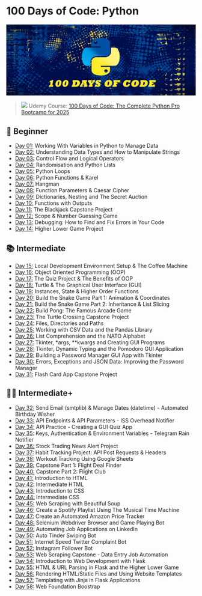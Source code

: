 # 100 Days of Code: Python
![](assests/python_code.png)

>  <img src="https://user-images.githubusercontent.com/74038190/212257472-08e52665-c503-4bd9-aa20-f5a4dae769b5.gif" width="15"> Udemy Course: [100 Days of Code: The Complete Python Pro Bootcamp for 2025](https://www.udemy.com/course/100-days-of-code/)

## 📖 Beginner 
- [Day 01:](https://github.com/2tzz/100Days_Python_Udemy/tree/main/Logs/day01) Working With Variables in Python to Manage Data
- [Day 02:](https://github.com/2tzz/100Days_Python_Udemy/tree/main/Logs/day02) Understanding Data Types and How to Manipulate Strings
- [Day 03:](https://github.com/2tzz/100Days_Python_Udemy/tree/main/Logs/day03) Control Flow and Logical Operators
- [Day 04:](https://github.com/2tzz/100Days_Python_Udemy/tree/main/Logs/day04) Randomisation and Python Lists
- [Day 05:](https://github.com/2tzz/100Days_Python_Udemy/tree/main/Logs/day05) Python Loops
- [Day 06:](https://github.com/2tzz/100Days_Python_Udemy/tree/main/Logs/day06) Python Functions & Karel
- [Day 07:](https://github.com/2tzz/100Days_Python_Udemy/tree/main/Logs/day07) Hangman
- [Day 08:](https://github.com/2tzz/100Days_Python_Udemy/tree/main/Logs/day08) Function Parameters & Caesar Cipher
- [Day 09:](https://github.com/2tzz/100Days_Python_Udemy/tree/main/Logs/day09) Dictionaries, Nesting and The Secret Auction
- [Day 10:](https://github.com/2tzz/100Days_Python_Udemy/tree/main/Logs/day10) Functions with Outputs
- [Day 11:](https://github.com/2tzz/100Days_Python_Udemy/tree/main/Logs/day11) The Blackjack Capstone Project
- [Day 12:](https://github.com/2tzz/100Days_Python_Udemy/tree/main/Logs/day12) Scope & Number Guessing Game
- [Day 13:](https://github.com/2tzz/100Days_Python_Udemy/tree/main/Logs/day13) Debugging: How to Find and Fix Errors in Your Code
- [Day 14:](https://github.com/2tzz/100Days_Python_Udemy/tree/main/Logs/day14) Higher Lower Game Project
## 📚 Intermediate
- [Day 15:](https://github.com/2tzz/100Days_Python_Udemy/tree/main/Logs/day15) Local Development Environment Setup & The Coffee Machine
- [Day 16:](https://github.com/2tzz/100Days_Python_Udemy/tree/main/Logs/day16) Object Oriented Programming (OOP)
- [Day 17:](https://github.com/2tzz/100Days_Python_Udemy/tree/main/Logs/day17) The Quiz Project & The Benefits of OOP
- [Day 18:](https://github.com/2tzz/100Days_Python_Udemy/tree/main/Logs/day18) Turtle & The Graphical User Interface (GUI)
- [Day 19:](https://github.com/2tzz/100Days_Python_Udemy/tree/main/Logs/day19) Instances, State & Higher Order Functions
- [Day 20:](https://github.com/2tzz/100Days_Python_Udemy/tree/main/Logs/day20) Build the Snake Game Part 1: Animation & Coordinates
- [Day 21:](https://github.com/2tzz/100Days_Python_Udemy/tree/main/Logs/day21) Build the Snake Game Part 2: Inheritance & List Slicing
- [Day 22:](https://github.com/2tzz/100Days_Python_Udemy/tree/main/Logs/day22) Build Pong: The Famous Arcade Game
- [Day 23:](https://github.com/2tzz/100Days_Python_Udemy/tree/main/Logs/day23) The Turtle Crossing Capstone Project
- [Day 24:](https://github.com/2tzz/100Days_Python_Udemy/tree/main/Logs/day24) Files, Directories and Paths
- [Day 25:](https://github.com/2tzz/100Days_Python_Udemy/tree/main/Logs/day25) Working with CSV Data and the Pandas Library
- [Day 26:](https://github.com/2tzz/100Days_Python_Udemy/tree/main/Logs/day26) List Comprehension and the NATO Alphabet
- [Day 27:](https://github.com/2tzz/100Days_Python_Udemy/tree/main/Logs/day27) Tkinter, *args, **kwargs and Creating GUI Programs
- [Day 28:](https://github.com/2tzz/100Days_Python_Udemy/tree/main/Logs/day28) Tkinter, Dynamic Typing and the Pomodoro GUI Application
- [Day 29:](https://github.com/2tzz/100Days_Python_Udemy/tree/main/Logs/day29) Building a Password Manager GUI App with Tkinter
- [Day 30:](https://github.com/2tzz/100Days_Python_Udemy/tree/main/Logs/day30) Errors, Exceptions and JSON Data: Improving the Password Manager
- [Day 31:](https://github.com/2tzz/100Days_Python_Udemy/tree/main/Logs/day31) Flash Card App Capstone Project
## 👨‍💻 Intermediate+
- [Day 32:](https://github.com/2tzz/100Days_Python_Udemy/tree/main/Logs/day32) Send Email (smtplib) & Manage Dates (datetime) - Automated Birthday Wisher
- [Day 33:](https://github.com/2tzz/100Days_Python_Udemy/tree/main/Logs/day33) API Endpoints & API Parameters - ISS Overhead Notifier
- [Day 34:](https://github.com/2tzz/100Days_Python_Udemy/tree/main/Logs/day34) API Practice - Creating a GUI Quiz App
- [Day 35:](https://github.com/2tzz/100Days_Python_Udemy/tree/main/Logs/day35) Keys, Authentication & Environment Variables - Telegram Rain Notifier
- [Day 36:](https://github.com/2tzz/100Days_Python_Udemy/tree/main/Logs/day36) Stock Trading News Alert Project
- [Day 37:](https://github.com/2tzz/100Days_Python_Udemy/tree/main/Logs/day31) Habit Tracking Project: API Post Requests & Headers
- [Day 38:](https://github.com/2tzz/100Days_Python_Udemy/tree/main/Logs/day31) Workout Tracking Using Google Sheets
- [Day 39:](https://github.com/2tzz/100Days_Python_Udemy/tree/main/Logs/day31) Capstone Part 1: Flight Deal Finder
- [Day 40:](https://github.com/2tzz/100Days_Python_Udemy/tree/main/Logs/day31) Capstone Part 2: Flight Club
- [Day 41:](https://github.com/2tzz/100Days_Python_Udemy/tree/main/Logs/day31) Introduction to HTML
- [Day 42:](https://github.com/2tzz/100Days_Python_Udemy/tree/main/Logs/day31) Intermediate HTML
- [Day 43:](https://github.com/2tzz/100Days_Python_Udemy/tree/main/Logs/day31) Introduction to CSS
- [Day 44:](https://github.com/2tzz/100Days_Python_Udemy/tree/main/Logs/day31) Intermediate CSS
- [Day 45:](https://github.com/2tzz/100Days_Python_Udemy/tree/main/Logs/day31) Web Scraping with Beautiful Soup
- [Day 46:](https://github.com/2tzz/100Days_Python_Udemy/tree/main/Logs/day31) Create a Spotify Playlist Using The Musical Time Machine
- [Day 47:](https://github.com/2tzz/100Days_Python_Udemy/tree/main/Logs/day31) Create an Automated Amazon Price Tracker
- [Day 48:](https://github.com/2tzz/100Days_Python_Udemy/tree/main/Logs/day31) Selenium Webdriver Browser and Game Playing Bot
- [Day 49:](https://github.com/2tzz/100Days_Python_Udemy/tree/main/Logs/day31) Automating Job Applications on LinkedIn
- [Day 50:](https://github.com/2tzz/100Days_Python_Udemy/tree/main/Logs/day31) Auto Tinder Swiping Bot
- [Day 51:](https://github.com/2tzz/100Days_Python_Udemy/tree/main/Logs/day31) Internet Speed Twitter Complaint Bot
- [Day 52:](https://github.com/2tzz/100Days_Python_Udemy/tree/main/Logs/day31) Instagram Follower Bot
- [Day 53:](https://github.com/2tzz/100Days_Python_Udemy/tree/main/Logs/day31) Web Scraping Capstone - Data Entry Job Automation
- [Day 54:](https://github.com/2tzz/100Days_Python_Udemy/tree/main/Logs/day31) Introduction to Web Development with Flask
- [Day 55:](https://github.com/2tzz/100Days_Python_Udemy/tree/main/Logs/day31) HTML & URL Parsing in Flask and the Higher Lower Game
- [Day 56:](https://github.com/2tzz/100Days_Python_Udemy/tree/main/Logs/day31) Rendering HTML/Static Files and Using Website Templates
- [Day 57:](https://github.com/2tzz/100Days_Python_Udemy/tree/main/Logs/day31) Templating with Jinja in Flask Applications
- [Day 58:](https://github.com/2tzz/100Days_Python_Udemy/tree/main/Logs/day31) Web Foundation Boostrap
